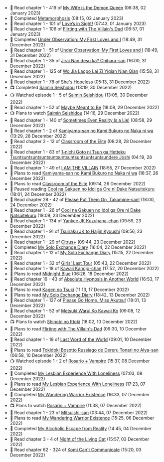 <!-- ANILIST_ACTIVITY:start -->

-   📖 Read chapter 1 - 419 of [My Wife is the Demon Queen](https://anilist.co/manga/107966) (08:38, 02 January 2023)
-   📖 Completed [Metamorphosis](https://anilist.co/manga/90310) (08:15, 02 January 2023)
-   📖 Read chapter 1 - 101 of [Love’s in Sight!](https://anilist.co/manga/107445) (07:43, 01 January 2023)
-   📖 Read chapter 1 - 106 of [Flirting with The Villain's Dad](https://anilist.co/manga/117581) (06:57, 01 January 2023)
-   📖 Completed [Under Observation: My First Loves and I](https://anilist.co/manga/103864) (18:49, 31 December 2022)
-   📖 Read chapter 1 - 51 of [Under Observation: My First Loves and I](https://anilist.co/manga/103864) (18:49, 31 December 2022)
-   📖 Read chapter 1 - 35 of [Jirai Nan desu ka? Chihara-san](https://anilist.co/manga/137714) (16:00, 31 December 2022)
-   📖 Read chapter 1 - 125 of [Wo Jia Laopo Lai Zi Yiqian Nian Qian](https://anilist.co/manga/146267) (15:58, 31 December 2022)
-   📖 Read chapter 1 - 78 of [She's Hopeless](https://anilist.co/manga/126944) (05:13, 31 December 2022)
-   📺 Completed [Saimin Seishidou](https://anilist.co/anime/104451) (13:19, 30 December 2022)
-   📺 Watched episode 1 - 5 of [Saimin Seishidou](https://anilist.co/anime/104451) (13:05, 30 December 2022)
-   📖 Read chapter 1 - 52 of [Maybe Meant to Be](https://anilist.co/manga/146139) (18:08, 29 December 2022)
-   📺 Plans to watch [Saimin Seishidou](https://anilist.co/anime/104451) (14:16, 29 December 2022)
-   📖 Read chapter 1 - 140 of [Sometimes Even Reality Is a Lie!](https://anilist.co/manga/113076) (08:58, 29 December 2022)
-   📖 Read chapter 1 - 2 of [Kamiyama-san no Kami Bukuro no Naka ni wa](https://anilist.co/manga/136047) (13:29, 28 December 2022)
-   📖 Read chapter 2 - 12 of [Classroom of the Elite](https://anilist.co/manga/94970) (08:28, 28 December 2022)
-   📖 Read chapter 1 - 83 of [1-nichi Goto ni Tsun ga Hetteku Tsuntsuntsuntsuntsuntsuntsuntsuntsuntsuntsundere Joshi](https://anilist.co/manga/152855) (04:19, 28 December 2022)
-   📖 Read chapter 1 - 49 of [I AM THE VILLAIN](https://anilist.co/manga/145498) (18:55, 27 December 2022)
-   📖 Plans to read [Kamiyama-san no Kami Bukuro no Naka ni wa](https://anilist.co/manga/136047) (16:37, 26 December 2022)
-   📖 Plans to read [Classroom of the Elite](https://anilist.co/manga/94970) (09:14, 26 December 2022)
-   📖 Paused reading [Cool na Gakuen no Idol ga Ore ni Dake Natsuitekuru](https://anilist.co/manga/137597) (18:01, 24 December 2022)
-   📖 Read chapter 28 - 42 of [Please Put Them On, Takamine-san!](https://anilist.co/manga/107559) (18:00, 24 December 2022)
-   📖 Read chapter 1 - 26 of [Cool na Gakuen no Idol ga Ore ni Dake Natsuitekuru](https://anilist.co/manga/137597) (18:09, 23 December 2022)
-   📖 Read chapter 1 - 134 of [Yankee JK Kuzuhana-chan](https://anilist.co/manga/116822) (09:59, 23 December 2022)
-   📖 Read chapter 1 - 91 of [Tsuiraku JK to Haijin Kyoushi](https://anilist.co/manga/99737) (09:56, 23 December 2022)
-   📖 Read chapter 1 - 29 of [Citrus+](https://anilist.co/manga/103884) (09:44, 23 December 2022)
-   📖 Completed [My Solo Exchange Diary](https://anilist.co/manga/99140) (16:04, 22 December 2022)
-   📖 Read chapter 1 - 12 of [My Solo Exchange Diary](https://anilist.co/manga/99140) (15:15, 22 December 2022)
-   📖 Read chapter 1 - 32 of [Girls' Last Tour](https://anilist.co/manga/85412) (05:43, 22 December 2022)
-   📖 Read chapter 1 - 18 of [Kawaii Kanojo-chan](https://anilist.co/manga/144155) (17:52, 20 December 2022)
-   📖 Plans to read [Midnight Blue](https://anilist.co/manga/114394) (06:26, 18 December 2022)
-   📖 Read chapter 16 - 43 of [Absolute Hypnosis in Another World](https://anilist.co/manga/145575) (16:53, 17 December 2022)
-   📖 Plans to read [Kagen no Tsuki](https://anilist.co/manga/31267) (11:13, 17 December 2022)
-   📖 Plans to read [My Solo Exchange Diary](https://anilist.co/manga/99140) (18:42, 13 December 2022)
-   📖 Read chapter 1 - 127 of [Please Go Home, Miss Akutsu!](https://anilist.co/manga/113501) (18:01, 13 December 2022)
-   📖 Read chapter 1 - 52 of [Metsuki Warui Ko Kawaii Ko](https://anilist.co/manga/143936) (09:08, 12 December 2022)
-   📺 Plans to watch [Shinobi no Ittoki](https://anilist.co/anime/145604) (18:02, 10 December 2022)
-   📖 Plans to read [Flirting with The Villain's Dad](https://anilist.co/manga/117581) (09:30, 10 December 2022)
-   📖 Read chapter 1 - 19 of [Last Word of the World](https://anilist.co/manga/120692) (09:01, 10 December 2022)
-   📖 Plans to read [Tokidoki Bosotto Russiago de Dereru Tonari no Alya-san](https://anilist.co/manga/152404) (06:58, 10 December 2022)
-   📺 Watched episode 1 - 2 of [Rosario + Vampire](https://anilist.co/anime/2993) (15:37, 08 December 2022)
-   📖 Completed [My Lesbian Experience With Loneliness](https://anilist.co/manga/87459) (07:03, 08 December 2022)
-   📖 Plans to read [My Lesbian Experience With Loneliness](https://anilist.co/manga/87459) (17:23, 07 December 2022)
-   📖 Completed [My Wandering Warrior Existence](https://anilist.co/manga/117073) (16:33, 07 December 2022)
-   📺 Plans to watch [Rosario + Vampire](https://anilist.co/anime/2993) (11:38, 07 December 2022)
-   📖 Read chapter 1 - 23 of [Mitsuishi-san](https://anilist.co/manga/126488) (03:44, 07 December 2022)
-   📖 Plans to read [My Wandering Warrior Existence](https://anilist.co/manga/117073) (15:25, 06 December 2022)
-   📖 Completed [My Alcoholic Escape from Reality](https://anilist.co/manga/113168) (14:45, 04 December 2022)
-   📖 Read chapter 3 - 4 of [Night of the Living Cat](https://anilist.co/manga/124767) (15:57, 03 December 2022)
-   📖 Read chapter 62 - 324 of [Komi Can't Communicate](https://anilist.co/manga/97852) (15:20, 03 December 2022)

<!-- ANILIST_ACTIVITY:end -->
